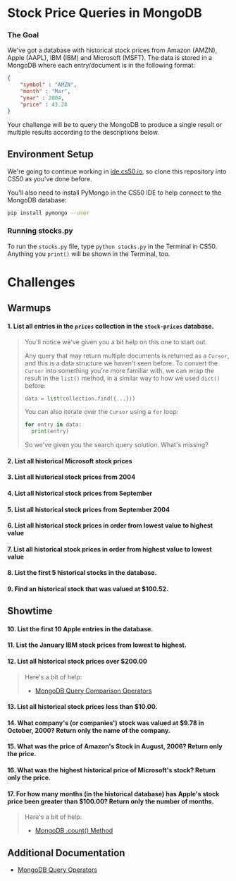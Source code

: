 # Stock Price Queries in MongoDB

### The Goal

We've got a database with historical stock prices from Amazon (AMZN), Apple (AAPL), IBM (IBM) and Microsoft (MSFT). The data is stored in a MongoDB where each entry/document is in the following format:

```json
{
	"symbol" : "AMZN",
	"month" : "Mar",
	"year" : 2004,
	"price" : 43.28
}

```

Your challenge will be to query the MongoDB to produce a single result or multiple results according to the descriptions below.

## Environment Setup

We're going to continue working in [ide.cs50.io](https://ide.cs50.io), so clone this repository into CS50 as you've done before.

You'll also need to install PyMongo in the CS50 IDE to help connect to the MongoDB database:

```bash
pip install pymongo --user
```

### Running stocks.py

To run the `stocks.py` file, type `python stocks.py` in the Terminal in CS50. Anything you `print()` will be shown in the Terminal, too.

# Challenges

## Warmups

#### 1. List all entries in the `prices` collection in the `stock-prices` database.

> You'll notice we've given you a bit help on this one to start out.
> 
> Any query that may return multiple documents is returned as a `Cursor`, and this is a data structure we haven't seen before. To convert the `Cursor` into something you're more familiar with, we can wrap the result in the `list()` method, in a similar way to how we used `dict()` before:
>
> ```python
> data = list(collection.find({...}))
> ```
>
> You can also iterate over the `Cursor` using a `for` loop:
>
> ```python
> for entry in data:
> 	print(entry)
> ```
> 
> So we've given you the search query solution. What's missing?

#### 2. List all historical Microsoft stock prices

#### 3. List all historical stock prices from 2004

#### 4. List all historical stock prices from September

#### 5. List all historical stock prices from September 2004

#### 6. List all historical stock prices in order from lowest value to highest value

#### 7. List all historical stock prices in order from highest value to lowest value

#### 8. List the first 5 historical stocks in the database.

#### 9. Find an historical stock that was valued at $100.52. 

## Showtime

#### 10. List the first 10 Apple entries in the database.

#### 11. List the January IBM stock prices from lowest to highest.

#### 12. List all historical stock prices over $200.00

> Here's a bit of help:
> 
> - [MongoDB Query Comparison Operators](https://docs.mongodb.com/manual/reference/operator/query-comparison/)

#### 13. List all historical stock prices less than $10.00.

#### 14. What company's (or companies') stock was valued at $9.78 in October, 2000? Return only the name of the company.

#### 15. What was the price of Amazon's Stock in August, 2006? Return only the price.

#### 16. What was the highest historical price of Microsoft's stock? Return only the price.

#### 17. For how many months (in the historical database) has Apple's stock price been greater than $100.00? Return only the number of months.

> Here's a bit of help:
>
> - [MongoDB .count() Method](https://docs.mongodb.com/manual/reference/method/db.collection.count/)

## Additional Documentation

- [MongoDB Query Operators](https://docs.mongodb.com/manual/reference/operator/query/)